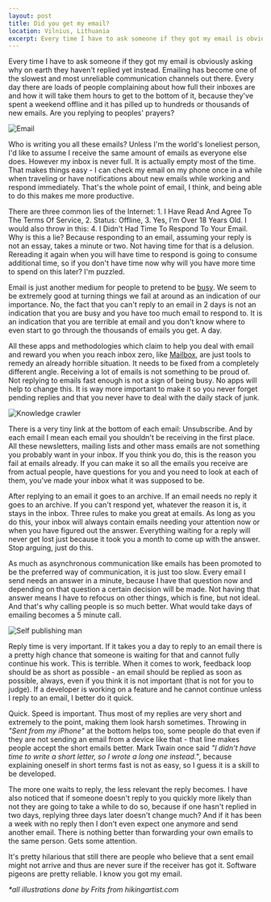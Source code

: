 ```yaml
---
layout: post
title: Did you get my email?
location: Vilnius, Lithuania
excerpt: Every time I have to ask someone if they got my email is obviously asking why on earth they haven't replied yet instead. Emailing has become one of the slowest and most unreliable communication channels out there. Everyday there are loads of people complaining about how full their inboxes are and how it will take them hours to get to the bottom of it, because they've spent a weekend offline and it has pilled up to hundreds or thousands of new emails. Are you replying to peoples' prayers?
---
```


Every time I have to ask someone if they got my email is obviously asking why on earth they haven't replied yet instead. Emailing has become one of the slowest and most unreliable communication channels out there. Every day there are loads of people complaining about how full their inboxes are and how it will take them hours to get to the bottom of it, because they've spent a weekend offline and it has pilled up to hundreds or thousands of new emails. Are you replying to peoples' prayers?

<img src="/blog/images/email.jpg" alt="Email" class="right" />

Who is writing you all these emails? Unless I'm the world's loneliest person, I'd like to assume I receive the same amount of emails as everyone else does. However my inbox is never full. It is actually empty most of the time. That makes things easy - I can check my email on my phone once in a while when traveling or have notifications about new emails while working and respond immediately. That's the whole point of email, I think, and being able to do this makes me more productive.

There are three common lies of the Internet: 1. I Have Read And Agree To The Terms Of Service, 2. Status: Offline, 3. Yes, I'm Over 18 Years Old. I would also throw in this: 4. I Didn't Had Time To Respond To Your Email. Why is this a lie? Because responding to an email, assuming your reply is not an essay, takes a minute or two. Not having time for that is a delusion. Rereading it again when you will have time to respond is going to consume additional time, so if you don't have time now why will you have more time to spend on this later? I'm puzzled.

Email is just another medium for people to pretend to be [busy](/blog/getting-work-done-and-being-busy.html). We seem to be extremely good at turning things we fail at around as an indication of our importance. No, the fact that you can't reply to an email in 2 days is not an indication that you are busy and you have too much email to respond to. It is an indication that you are terrible at email and you don't know where to even start to go through the thousands of emails you get. A day.

All these apps and methodologies which claim to help you deal with email and reward you when you reach inbox zero, like [Mailbox](http://www.mailboxapp.com/), are just tools to remedy an already horrible situation. It needs to be fixed from a completely different angle. Receiving a lot of emails is not something to be proud of. Not replying to emails fast enough is not a sign of being busy. No apps will help to change this. It is way more important to make it so you never forget pending replies and that you never have to deal with the daily stack of junk.

<img src="/blog/images/knowledge-crawler.jpg" alt="Knowledge crawler" class="left" />

There is a very tiny link at the bottom of each email: Unsubscribe. And by each email I mean each email you shouldn't be receiving in the first place. All these newsletters, mailing lists and other mass emails are not something you probably want in your inbox. If you think you do, this is the reason you fail at emails already. If you can make it so all the emails you receive are from actual people, have questions for you and you need to look at each of them, you've made your inbox what it was supposed to be.

After replying to an email it goes to an archive. If an email needs no reply it goes to an archive. If you can't respond yet, whatever the reason it is, it stays in the inbox. Three rules to make you great at emails. As long as you do this, your inbox will always contain emails needing your attention now or when you have figured out the answer. Everything waiting for a reply will never get lost just because it took you a month to come up with the answer. Stop arguing, just do this.

As much as asynchronous communication like emails has been promoted to be the preferred way of communication, it is just too slow. Every email I send needs an answer in a minute, because I have that question now and depending on that question a certain decision will be made. Not having that answer means I have to refocus on other things, which is fine, but not ideal. And that's why calling people is so much better. What would take days of emailing becomes a 5 minute call.

<img src="/blog/images/self-publishing-man.jpg" alt="Self publishing man" class="right" />

Reply time is very important. If it takes you a day to reply to an email there is a pretty high chance that someone is waiting for that and cannot fully continue his work. This is terrible. When it comes to work, feedback loop should be as short as possible - an email should be replied as soon as possible, always, even if you think it is not important (that is not for you to judge). If a developer is working on a feature and he cannot continue unless I reply to an email, I better do it quick.

Quick. Speed is important. Thus most of my replies are very short and extremely to the point, making them look harsh sometimes. Throwing in *"Sent from my iPhone"* at the bottom helps too, some people do that even if they are not sending an email from a device like that - that line makes people accept the short emails better. Mark Twain once said *"I didn't have time to write a short letter, so I wrote a long one instead."*, because explaining oneself in short terms fast is not as easy, so I guess it is a skill to be developed.

The more one waits to reply, the less relevant the reply becomes. I have also noticed that if someone doesn't reply to you quickly more likely than not they are going to take a while to do so, because if one hasn't replied in two days, replying three days later doesn't change much? And if it has been a week with no reply then I don't even expect one anymore and send another email. There is nothing better than forwarding your own emails to the same person. Gets some attention.

It's pretty hilarious that still there are people who believe that a sent email might not arrive and thus are never sure if the receiver has got it. Software pigeons are pretty reliable. I know you got my email.

*\*all illustrations done by Frits from hikingartist.com*